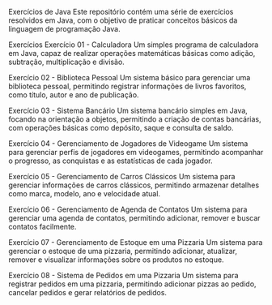 Exercícios de Java
Este repositório contém uma série de exercícios resolvidos em Java, com o objetivo de praticar conceitos básicos da linguagem de programação Java.

Exercícios
Exercício 01 - Calculadora
Um simples programa de calculadora em Java, capaz de realizar operações matemáticas básicas como adição, subtração, multiplicação e divisão.

Exercício 02 - Biblioteca Pessoal
Um sistema básico para gerenciar uma biblioteca pessoal, permitindo registrar informações de livros favoritos, como título, autor e ano de publicação.

Exercício 03 - Sistema Bancário
Um sistema bancário simples em Java, focando na orientação a objetos, permitindo a criação de contas bancárias, com operações básicas como depósito, saque e consulta de saldo.

Exercício 04 - Gerenciamento de Jogadores de Videogame
Um sistema para gerenciar perfis de jogadores em videogames, permitindo acompanhar o progresso, as conquistas e as estatísticas de cada jogador.

Exercício 05 - Gerenciamento de Carros Clássicos
Um sistema para gerenciar informações de carros clássicos, permitindo armazenar detalhes como marca, modelo, ano e velocidade atual.

Exercício 06 - Gerenciamento de Agenda de Contatos
Um sistema para gerenciar uma agenda de contatos, permitindo adicionar, remover e buscar contatos facilmente.

Exercício 07 - Gerenciamento de Estoque em uma Pizzaria
Um sistema para gerenciar o estoque de uma pizzaria, permitindo adicionar, atualizar, remover e visualizar informações sobre os produtos no estoque.

Exercício 08 - Sistema de Pedidos em uma Pizzaria
Um sistema para registrar pedidos em uma pizzaria, permitindo adicionar pizzas ao pedido, cancelar pedidos e gerar relatórios de pedidos.
